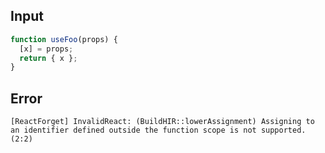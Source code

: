 
## Input

```javascript
function useFoo(props) {
  [x] = props;
  return { x };
}

```


## Error

```
[ReactForget] InvalidReact: (BuildHIR::lowerAssignment) Assigning to an identifier defined outside the function scope is not supported. (2:2)
```
          
      